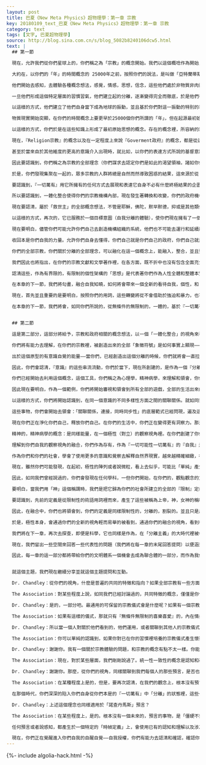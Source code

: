 ```yaml
---
layout: post
title: 巴夏《New Meta Physics》超物理學：第一章 宗教
key: 20180109_text_巴夏《New Meta Physics》超物理學：第一章 宗教
category: text
tags: [文字, 巴夏超物理學]
source: http://blog.sina.com.cn/s/blog_5082b8240106dcw5.html
text: |
  ## 第一節

  現在，允許我們從你們星球上的，你們稱之為「宗教」的概念開始。我們以這個概唸作為開始，是因為在某種程度上，它是，我要說，在你們星球上的，人類初始狀態中（這期間還確定的認出自己是造物主），認可它自身，變成——是一個物質身體存在的一個衍生分支。宗教的多樣性出現，是伴隨著，遺忘遮蔽自身是造物主，並（將自我）從中『分離』的概念想法，因此導致了你們所有的關於宗教本質的全部概念想法。

  大約在，以你們的「年」的時間概念的 25000年之前，按照你們的說法，是叫做「亞特蘭蒂斯」，或者用當時他們自己的語言稱為，「阿塔倫迪」，你們會發現，儘管這種分離的想法早已在此之前出現了，遮蔽自身是造物主並從中將自我『分離』的想法，在當時很認真很鄭重的開始。你們會發現，這是在集體『意識』內在的選擇，在那個時代下決心，確定這樣一種方式，即他們不再需要屬於『一切萬有，無限的一切可能性』的一體化整合的自我，而只是從『一切萬有』一體中分離他們自身的方式，使得每個個體能夠去直接發揮運用他們的力量，這樣他們就能確認他們自身以更多更多的個性化，個體化的方式來作為一個創造者。這源於靈魂進入物質肉體形式的投射。由於這持續的投射，由於靈魂持續的投射進入物質肉體形式，建立了物質肉體形式的概念想法，其內在自身，是一個『分離，分隔』的定義，限定侷限在一個特定的層面上。這樣，靈魂體驗到了更多的物質形式的概念想法或者說物質現實，慢慢的，在一定程度上，就好像你們所說的自然而然的，毫無疑問的，他們變得習慣於這樣的能量模式。

  他們開始去感知，去體驗各種概念想法，感覺，情感，思想，信念，這些他們處於非物質非肉體存在之前，未曾碰到感知體會到的。他們開始創造出『限制』下的魅力概念，由於這樣的運作，讓他們自身沉迷陷入其中，鎖定其中，以至於他們能在這樣的模式裡體驗到所有如此等等的一切，除了在非物質非肉體的『無限的一切可能性』狀態下所曾體驗過的所有其他模式之外。就這樣，他們逐漸習慣了，或者按照你們的說法，已經建立起了用物質和肉體方式表達展現他們自身的習慣和習氣，繼之以使用富於情感情緒的，以及『物質狀態』頭腦思維思想，信念，而不是『非物質狀態』『知曉』。

  一旦他們形成這個特定層面的習慣習氣，他們建立起的分離，逐漸變得完全而徹底，於是他們在一定程度上，關閉了來自於他們自我擁有的『知曉』，並因此建立起，他們創造出的一個物質肉體輪迴，也就是你們所稱的「再投胎」。他們在某種程度上，變得牢牢嵌入地球的能量場。他們逐漸變成地球意識的一部分，而地球意識也變成了你們的意識的一部分。或者說他們的意識。（亞特蘭蒂斯）

  以這樣的方式，他們建立了他們自身當下成為地球的振動，並且基於你們對這一振動的特別的專注，因此你們的時間和空間也就被激勵被運作起來了，被意識到了，他們建立起對這個能量的強烈的專注，使得他們鎖定在即刻選擇的迴響上，分層上，或者包繞在星球上的能量循環上，並且因此，發現他們自己已經不能，再重申一次，歸因於這個限制所產生的魅力，已經不能和那些沒有一體化整合的，即刻選擇的迴響，那些能量循環，脫離了。就這樣，他們創建了他們自身，你們自身，輪迴再投胎的這樣的路徑模式。

  物質現實開始突顯，在你們的時間概念上要更早於25000個你們所謂的「年」，但在起源最初始，依然有一些對『知曉』自身連接關係的認知，並因此很多現實，在你們的星球被創建出來，很多對物質和能量的操作，在某些程度上依然表現出，如同你們所稱呼的，地球上的天堂和樂園的概念。在循環複製往復到某種程度時，就開始喪失他們的內在自我的觀察能力，看不見自己的內在自我了，他們認為要把這個能力拿回來，他們必須獲得控制優勢，控制他們所處的外界環境，掌控其他的圍繞著他們的其他生命存在。因為他們已經無法再感知到他們彼此之間是連接在一起的，他們覺的他們不是被關聯連接在一起的。要長保一個團體或者社會關係，他們覺得必須要創造一個統治的理念，來掌控他們所看到的他們周圍的人，掌控他們的周圍環境，因為他們再也不能感知到，存在於他們內在的，與一體的『本質』的連接。

  以這樣的方式，你們於是在這些知識上形成了最初原始思想的概念。存在的概念裡，所容納的理念想法逐漸轉移了，不再視自己為『整體存在』中的一個部分，如同你們期望的，事物要對個體們有利益，但這必然只帶來，對其他人的控制和統治掌控下的個體利益，以便於他們能夠體驗和經歷他們自身的「個性個體自我」成長，並且在某種程度上強化和擴張這種自我，使得他們（基於他們的個體自我，感到不安全，感到無力）去感覺到安全，感覺到有力，但這種獲得力量感的方式，依然是一個物質現實的錯覺。

  現在，『Religion宗教』的概念以及在一定程度上來說『Goverment政府』的概念，都是從這個分離上建立起來的，從那些不必考慮事物之間的『內在一體』連接關係，但能夠被掩蓋隱藏，分裂隔離和對立評判的那些事物上，各種故事傳說，各種理念想法，就能被建立和延續。並且以這樣的方式，個體們於是發現他們自身創造著一整套模式，交出他們的權力給某些人可以保護他們遠離這些人所聲稱的事物，這些其他個體們沒有辦法去知曉是否是真還是假的事物。你們會發現這個反覆的重演，一次又一次的出現，自始至終，以很多不同的模式，循環往復在你們的25000年裡。

  甚至於當來自於其他維度的更高的意識介入出現時，就比如，以你們的表達方式所說的基督意識，分離的整套體系延續得如此徹底，使得這些介入的高等意識不被理解。（來自於其他維度的）高等意識給出的這些信息，通常都總體上來闡述這樣一個概念，即每一個喜歡基督意識的個體就是基督意識。但是分離的循環往復已經在你們的頭腦裡培植了一個如此深重的根深蒂固的習慣，並且構築了堅固的防禦，使得頭腦它自身剛性到如此僵硬程度，這些信息只在改革的風氣流行時才能被聽到，但隨後再次的，又將權力和力量從自身自願轉讓，交給某個人，並變成信徒，僕從和追隨者，而不是對認知和理念的身體力行者，不能成為他們自身自我的領導者。要知道，基督意識永不渴望成為一個領袖，永遠不要求統治權。它只是通過那些個體，比如耶穌來作為一個映像一種思考，以這樣的一個方式，來作為一個概念的映射，也即——每個人都是一個無限的擴展，或者如果你願意，都是『一切萬有，無限可能性』的兒女，或者說一個神，一個造物主。

  因此要認識到，你們稱之為宗教的全部理念（你們謀求去認定你們是如此的渴望領袖，諸如你們缺少神性，諸如「以神性的概念」來評判）都是從『一切萬有，無限可能性』裡分離的。這些你們稱之為宗教的理念，都全部是，將你們自身所是的力量和權力，放棄和轉贈給其他某些人，而這某些人徹頭徹尾是無力的，恐懼的，他們借助審判或者不擇手段的，在名利和權力上自我擴張，掌控你們，並期望在他們中間保持他們的強力的感覺，我要說，這是內在無意識的無力感，因為這是他們有關他們自身的真實信念，他們是無意義的無價值的卑微的，不足一提的，隔離於神性之外的，然而這是他們的權利，每個人的權利，每個人都有「去認知他或者她真正是誰？」的權利。

  於是，你們發現集聚在一起的，眾多宗教的人群將總是自然而然導致困惑的結果，這來源於從『一切萬有』中自我的分離，而自我知曉它自身本是『一切萬有一切可能性』。當知曉被遺忘屏蔽，於是只剩下個性和人格身份認同了（通過這種機制，生活信條和哲學思想被帶入當前的物質現實），可是哲學思想和生活信條只是被頭腦心智所給出的解釋，僅僅是頭腦的行為，使得你們構造了如此多元化的視角。現在要弄明白，這不是反對這個頭腦思想方面的理念評判，而頭腦思想是被創造的，是被你們的文明體系所揀選的。你們的文明體系的『集體意識』早已選擇了這樣一整套想法，並嘗試去探索，通過將自我從『一切萬有』中分離，來探索負面的各種各樣不同的全部顯現。這是在『一切萬有，一切可能性』中，一個偉大的創意，並且其內在自身，一個有意義的表達和展現，這不需要任何其他理由，也沒有超越事實真相，即，『一切萬有，無限可能性』能夠以這樣的方式來審視觀察它自身。

  要認識到，『一切萬有』用它所擁有的任何方式去展現和表達它自身不必有什麼終極結果的企圖（沒有結束的那個點），僅僅是因為它能夠以任何方式去展現和表達它所是，它樂意那麼去做。『一切萬有，一切可能』早在一個企圖意圖目標存在之前就已經存在，不需要一個目標企圖去以任何方式，路徑，模式結構去延續這個存在，它就能存在，僅僅就因為它就是存在，它能那麼做。

  所以要認識到，一體化整合使得你們的宗教機構內部，現在發生著轉換和改變，你們的政府機構，你們的社會機構，也都在發生轉換和轉化，因為你們現在正處於25000年前開始的分離循環的結束末尾，並且你們現在正去理解你們自身是一體的理念，一體的同質現實，一體的能量，一體的意識，你們開始去收回你們的恐懼，收回你們對你們已經創造的生活的那種責任負擔。當你們投射你們自身進入肉體物質性的時候，當你們使你們自身進入你們的星球的再投胎輪迴系統模式時，在那時你們正開始去再次覺醒。你們現在正在覺醒到你們的原始協議，並且你們現在正在開始去認知，你們的全部的分離，你們的全部宗教，都是使你們變成一個追隨者，使原本是神的你們更卑微無力，使得你們，和你們自身作為一體和完美，在任何事物上都不需要救贖的那份早已知曉的全知，不匹配，不相稱。你們現在正在開始認識到你們自身的，你們所是的『真正核心自我』，『一切萬有，無限可能性』創造了你們去成為的『真正的核心自我』。

  現在要認清，屬於「救世主」的全部概念想法，不管是耶穌，佛陀，默罕默德，抑或是其他類似的，你期望去歸為，屬於「曾以肉身顯現在你們的星球上的救世主觀念」的標籤稱謂，在他們的更高意識面貌上他們全部都是一致的。在最初原始的『意識』能量上沒有矛盾，經由你們稱之為「救世主」的所有那些概念想法而被展現，但是要首先立即認清，一個救世主他清楚的知道他們在這裡並非要去拯救任何人。沒有任何拯救的工作要做。你們在你們的文獻裡所找到的任何矛盾和不吻合之處，全都是存在於你們的文明體系內的人身攻擊和身份爭鬥，而他們的理解和演繹，是通過他們自身的生活信條，他們個人的哲學看法來闡述那些，「存在的生命體」的意義的創作。所有你們的文獻以及任何看上去矛盾的差異的描述都是以那個時期人們所展現的生活信條和哲學觀念展現的個性作品，經由當時存在的信息而傳遞。

  以這樣的方式，再次的，它已服務於一個目標意圖（自我分離的體驗），使你們現在擁有了一個反襯的背景，來測量你們自身整體上，從『一切萬有，無限可能性』中分離你們自身，在負面上的表現。因此要認識到，這沒有評判，任何你們自己的或者評判其他宗教，或者你們自身，你們可以允許你們的每一個個生命存有去開始按照，你們想像和認定的救世主所告訴你們去生活的那些理念去生活。不去追隨他們，而是去聽從你們的內在本質，並且去認清你們稱之為宗教的，稱之為政府的這些理念概念想法，（政府，在一定意義上，是某種確定層面上的另一宗教類型，在這一層面上，你們交出了你們的恐懼和你們的力量，交給了一個你們相信比你們自身，更至尊的力量，可以說，在你們的眼裡，這個你們認為比你們更至尊偉大的力量能夠照顧你們，能維護和保護你們，可以從你們的家門口趕走和驅離所有你們害怕的事物，可以保證你們的安全，可以給你無窮的安寧感，舒適感和可靠保證。）這些政府機構社會機構引發了你們缺乏，承擔屬於你們自身恐懼，承擔屬於你們自身責任的自覺自願。隨之他們，如同任何『意識』那樣，一旦創造出恐懼，就會想要去保護和維持他們自身。然而當他們已經引發恐懼，那唯一他們所擁有的支撐和保護他們自身存在和延續的方法體系，就是去製造更多更大的恐懼，以這樣的方式來保持你們從你們自身份離，讓你們保持——你們認為你們自身是低劣的渺小的缺乏安全的思想和信念，讓你們相信你們自身在一個更偉大至尊的力量的眼裡你們是缺乏價值和意義的，讓你們認定你們自身是一群小孩子，讓你們相信，你們根本無法沿著屬於你們自我的生活方式去生活，你們無法為你們自身承擔責任。

  現在要明白，儘管你們可能允許你們自己去創造機構組織的系統，他們也不可能去運行和延續屬於你們的生活。它將是一個服務，通過哪些樂於去服務的存有們提供給你們，沒有你們去為他們服務，沒有你們去膨脹他們的優越感以便於他們能在他們內在有一個強大的感覺作為支撐，他們就不會迫不得已的去認清在他們自身存在的，他們的虛弱無力的信念。

  收回本是你們自我的力量。允許你們自身去懂得，你們自己就是你們自己的政府，你們自己就是你們自己的宗教。你們是你們社會裡的這些概念中的每一個。你們是你們自己的神父，你們毫無疑問的正聽著你們對自己的布道並沿著你們自己的方向和道路前進，你們僅僅是在你們的頭腦裡創作了哪些針對你們自己的布道。（聽某個神父布道，其實真實的是你自己在對自己布道，而投射了那個神父的外在聲音和形象）那些布道是你們選擇來「回想起」的，如果你們選擇去接受它，那麼你們就是無價值的不配的，你們就會莫名其妙的不知怎麼的就變的缺乏，缺乏你們自我曾創造了你自己的那個神性，它將變成你們之中每個人的一部分，你們內在之中的那個神父，並一次再一次的提醒你們自己。而要清醒的明白，創造了你的那個神性從不認為你是缺乏和低劣的。它知曉你是誰。它知曉它自身是屬於它自身的意識，也同樣承認它自身是作為全部的你自身意識的彙集，並同樣的承認你們之間的關係的概念和定義。正是這種在「連續的完整的一體的極性」和大眾『集體意識』之間的關聯關係，相互參與拼湊組成了它。正是這個關聯關係它本身，存續和定義了大眾的概念以及那高高在上的唯一的神。關聯關係事實上就是『一切萬有，一切可能性』，它就是你們所是的，你們就是『關聯關係』。

  你們的全部宗教，你們關於分離的全部理念，可以融化在這一個概念上，能融入，整合，並且整合融入到一個理解，一個知曉上，也即，即使你們已經選擇以物質現實和再投胎輪迴的方式存續，你們也早已擁有很多很多，很多很多，無法計數的你們的以年的概念計算的過去。你們始終能夠以這樣的方式『知曉』你們自身。那是早已永恆的，而最首要的，所有關於你們的救世主的重要啟示，所有關於你們的信使們的啟示是：「認清你自己」，在你對你自己的認知裡，你將知曉「神」。你將知曉『一切可能性一切萬有』。

  我們因此也將指出，在你們的宗教文獻和文學著作裡，在各方面，既不折中也沒有包含全面充分被說明的概念想法。並非任何信使所全部講述的完整記錄，在真實的事件和情景過了很多時候，很多年之後，憑藉有限的記憶，用隻言片語拼湊起來的，一個概要式的記錄。請再一次的認清，這就是全部這些記錄無法勾畫歷史的原因，但是要再次使人信服或者試圖說服其他個體們，那麼就需要這種方式——「如果他們想要被救贖，他們就必須相信」。每個主要宗教教義都和勸介改宗有關，收攬和贏得皈依者的支持和熱捧，給某些知道和相信他們自身是無力的人們，帶來了更多的有力量的感覺。

  認清這些，作為有界限的，有限制的個性架構的「思想」是代表著你們作為人性全體和整體本質的，你們穿過的全部感知正好就是有限制有界限的，包裹你們稱之為文獻的，即使它可能有創意，即使它可能是優美的，並且完美的代表了你們已經選擇去從中體驗的想法和理念，我要說，都是屬於你們從『一切萬有，無限可能性』中將你們自身份離，通過你們與宇宙的關係的視角所創造的歷史重大事件和史詩般的故事，而你們稱之為「宗教」。這就是你們的宗教小說和故事，你們看待你們自身與宇宙的關係的視點和角度，但確是以從宇宙一體中將自我從中分離，隔離出來的視角來透視，並形成生活信條以及哲學。

  在本章的下一節，我們將勾畫，融合自我知曉，如何將會帶來一個全新的看待自我，個性，和『一切萬有』的關係的視角，以及當你們消融了宗教和政府的障礙和界限在你們的星球上會發生的很多表現。

  現在，首先並且重要的是要明白，按照你們的用詞，這些轉變將從不會借助於強迫和暴力，也不會借助於厭惡，仇恨。從不會！這些改變，這些全部將會被改變，將會從『無條件的喜悅喜愛』中發生，從你們正在認清你們自身內在的『無條件的喜悅喜愛』之中顯現這改變，你們正在認清並確認你們來自並屬於『一切萬有，無限可能性』，無拘於宗教和政府的概念，並且真正超越全部那些觀念信念的障礙，超越你們自我人為設置的線條和框框的束縛。這個融合整合也將讓你去懂得，被你們稱之為宗教和政府的兩個概念想法，也依然是「一切在內的全知的哲學」內的兩個更大程度上的形態面貌而已，是你們通過你們的個性架構使用如此之多的路徑和方式，從「一切在內的全知」裡過濾出來的兩個形態面貌而已，將讓你們去認識到根本不是只有一條路徑和方式。假如只有一條路徑一個方式，那麼就將只有一個人。在你們的星球上的每一個個體，全都是『一切萬有，無限可能性』觀看審視它自己的，各種各樣多樣性的路徑方式。就在當下，你們通過「一體」內存在的全部的不同的多樣性的方面，觀看到了你們自身。

  在本章的下一節，我們將會，如同你們所說的，從無條件的無限制的，一體的，基於『一切萬有，無限可能性』的看法上，試圖去欣賞你們的社會整體以及在其中的全部個體們的視角。你們將會發現，你們將是，為『一切萬有，無限可能性』服務而存在，並於是也自動的，作為它的一部分而被『一切萬有，無限可能性』服務。根本無需要分離，不必去感覺你們需要救世主。你們自己就早已是救世主。你們是你們自己的救世主，你們早已在天堂。你們早已在極樂的伊甸園。你們一直都在，只是你們做了一個分離的「夢」。


  ## 第二節

  這是第二部分，這部分將給予，宗教和政府相關的概念想法，以一個「一體化整合」的視角來看待，你們現在會發覺，當你們通過無條件無限制的喜愛，來收回你們的力量時，當你們開始去審視你們自身作為一個存在，與你們的宗教平等，與你們的政府平等，與你們自身作為『一切萬有，無限可能性』的概念平等時，你們將開始去認清並確認，在你們的社會裡，你們自己的所謂「神性」能夠依然被彰顯，通過你們的「個性架構」，和你們的物質身體存在的時間一樣長，但在方向上講，會創造出，如同你們所說的，人間天堂。

  你們將有能力去理解，在你們的宗教裡，被創造出來的全部「象徵符號」是如何事實上顯現——在你們星球上的「有形的外觀上的物質性」的。你們會明白「象徵性」的使用機制。你們將會同你們自身的「原型能量」保持接觸和聯繫。你們會感覺到它像是地下的水流一樣貫穿流過你們的意識。你們會確認它是你們的潛意識裡的能量，而潛意識掌管著，全部的幻象的結構構成以及象徵符號。出於潛意識的這個能量，被使用來構造，全部的這些像征符號，以此來給予你們，所涉及的——有「關聯關係」的某些事物，即使你們長期沒考慮到這些所涉及的有關聯關係的事物，這些涉及你們「關聯關係」的某些事物（本身）就是你，就『一切萬有所，無限可能性』的創造而言。

  出於這個原型的有意識自覺的能量——當你們，已經創造出這個分離的時候，你們就將會一直拉扯著，吸引住這些「象徵性符號」，這將帶給你某些事物，來充實和強化『分離』的想法概念。這是你們將要開始去領悟的首要問題，並且它將通過哲學中的一個分支也即你們稱之為「心理學」的方面展現出來，由於心理學，它早已開始去這麼審視了，於是這也是為什麼心理學的理念已經開始替代了你們稱之為宗教的原因。

  因此，你們會認清，『意識』的這些串流流動，你們於當下，現在所創建的，是作為一個『分離』的概念想法而存在的。你們將你們的內在『意識』分離割裂成——外部意識，無意識，潛意識，超感意識，集體意識——以及你們的個性的所有全部多樣性方面。現在，在過去的時代，但仍在25000年的時間循環內，所有這些個性的方面，導致了你們的「宗教象徵符號」的象徵性使用：魔鬼，天使，顯聖，願景等等諸如此類。現在，不要說那些顯現的現象背後，沒有『意識』也沒有真實存在的『能量』，但用你們的全新的「一體化整合」的視角，你們將能夠去理解，這些概念想法有多少是你們自身的更高意識的延伸和擴展，通過這些人造的「個體的個性架構」反射回你們；使用原型的能量去建立一個象徵符號，以使你們可以理解，你們已經為你們自身創造的『分離』之內，你們期望去創造恐懼來強化加固這『分離』，因為你們一直期望去創建從『一切萬有，無限可能性』中分離，從全知的你們，你們本是的那「一體」之中分離。

  你們已經開始去利用這個概念，這個工具，你們稱之為心理學，精神病學，來理解和領會，你們所具有的這些能量串流，在你們內在的運行，並且你們從你們自身展現和伸展這些概念理念，映射給你們和其他意識們，或者說，是你們自身意識的，其他各方面，所具有的『相互合作，相互影響和互動』。

  因此現在要明白，作為一個範例，你們將開始審視和領會到所有全部的遊戲，全部的生活出來的遊戲。展現的所謂的救世主也不僅僅是物質和肉體的展現。他們也展現出精神的和超自然的表現並且會對很多不同層面的「存在」產生作用，而不僅僅在物質和肉體層面。

  以這樣的方式，你們將開始認識到，在同一個意識的不同多樣性方面之間的關聯關係。就如同我們已經說過的，作為一個範例，基督意識的概念，並不僅僅通過一個，被你們稱之為耶穌的男人的概念來展現，也通過你們稱之為「以利亞」，施洗者約翰，還有所謂的叛徒猶大來展現，構成在一個特定的，部分重疊的塵世裡。施洗者約翰，耶穌和猶大形成三人組，三和音，遊戲者三人組，三重奏，事實上是從同一個『意識』串流流動出來的。並且，以利亞，在城鎮裡宣揚，他之前來過，如同你們所說，預言了所有的東西，為了戲劇遊戲的進一步發展鋪平了道路，以使得大量的人群聚集起來，為接下來的表演能夠聚集人氣，很多方面的，多面的，鏡像的結晶體，來反射和表達所有全部的原型能量的，不同多樣性的，各種各樣的方面，使得當時的人們創造他們自身的，從『一切萬有，無限可能性』中分離的，他們的角色扮演遊戲。

  這些事物，你們會開始去領會：「關聯關係，連接，同時同步性」的底層範式已經閃現，遍及這些分離的循環的所有方面，並始終就在那兒，始終具有那顯而易見的連接關聯，但未曾被（你們）審視到，被看到，是因為洞察力的分離；以及你們創造的，這些（個體們的）「個性人格」之上，被放置的限制和起到限制作用的規則，信念和決定。你們，正如你們曾說了很多次的那樣，你們一直是透過一個「黑玻璃」來審視和看待（世界）。

  現在你們正在淨化你們自己，釋放你們自己。在你們的生活中，你們正在變得更有洞察力。那是一個澄清後清晰的審視和觀察。於是，當你們有了心理學和精神病學的理念，你們現在就已讓靈性和超自然的靈魂浮出水面，因為你們正在允許你們自身去知曉，你們與所有你們『自我』的全部方面和面貌，以及『意識』的所有全部方面和面貌——始終持續不斷——永恆的保持著聯繫。這連接和關聯聯繫，無論何時，無論何地，都會存在。這是靈性和靈魂的一面，創造著同一能量的極性，導致了精神病學的概念。

  精神的，精神病學的概念：是同樣能量，在一個極性（對立）的觀察視角裡。在你們創建了你們作為物質身體形式存在的時期裡。你們在此期間，將始終具有極性，並且緊跟著這一點，隨後你就會接著明白了：『極性』是作為「物質現實」的定義之一。

  理解到你們自我的觀察視角的融合，你們作為存有，作為『一切可能性一切萬有』的『自我』是如此簡便的「一體化整合」，早已取得了很多很多量級上的步驟，遠離了你們稱之為宗教的觀念，因此是早已開始，為這能量如何將被融合到全部其他，你們星球上的學科裡，打下了完整的基礎。而我們會在依次的在每一個章節來闡述它們，你們會看到他們是如何在全部的關鍵點裡，就在這裡，基礎被構建在這個特定的方面。哲學，在某種程度上，現在通過宗教的融合更完美純粹的被表現出來：簡單而樸素的，哲學以及它的『極性』的表達，你們會瞭解並懂得去精確的解釋物質現實。於是，第一個你們正在體驗經歷的極性，作為宗教的分支和衍生的另一方面，如同我們曾經說過的，超自然的靈魂學和精神病學心理學。在幾乎一樣的方式上，你們會發現，原子的微小結構呈現出微粒品種的多元化，形態的多樣化，顯現出一個關於「原子」的星雲狀的概念。

  作為你們和你們的社會，學會了使用更多的意識和覺察去解釋自然界現實，越來越精確細緻，在某種意義上，以同樣的方式，你們會發現，關於超自然靈性和精神學方面的這些極性的概念，更像是那些更加清晰精密的，構成原子的，更微粒零件，使得宗教的模糊的概念變得澄清而浮出水面，同樣的如同於，作為一個微粒的行為，是出於一個，單一原子的，「一體」概念的，雲霧狀星雲狀之中的。

  現在，雖然你們可能發現，在起初，極性的陣列或者說微粒，看上去似乎，可能比「單純」產生更大量的混亂，如同你們現在能在你們的物理現象裡所看到的那樣，你們也同樣會在你們觀察你們自我的方法論體系裡，以及你們的哲學體系裡發現你們將會接近一個基礎的瞭解認知，有關於「能量的極性」它自身的概念，有關對立它自身的概念，同樣的，你們的物理學家，唯物主義者們正在逼近一個基礎的視角，他們稱之為「統一場」。以這樣的方式，在這個類比裡就有了一個直接的相關性，靈魂學精神學兩個都將成為零部件，被極性化和偏振的零件，起源於一個更加統一的，一致的，一元化的「場」或者說哲學。於是就是這樣一個理念，這個底層的，透視的理念將會導致不僅僅是你們的全部社會學科，哲學學科的方方面面的統一融合，而且也會統一融合，包括哪些你們稱之為科學，經濟學的方方面面。

  因此，如同我們曾經說過的，你們會發現在任何學科，一但你們開始，在你們的，觀點觀念的方方面面著手做整合一體化的工作，在你們的視角上，將會從『分離』構造出的，初始觀念裡迅速的改變和遠離，撇掉那些特定學科的很多指定用途。於是，靈魂學和精神學將是宗教首先撇掉的指定用途——審判，被審判——它一直作為應對所謂的外部力量的擺佈而無奈的解釋。你們會發現靈魂學和精神學兩者都是試圖去理解，自我和「自我的」之間的關聯關係，個性人格和『一切萬有一切可能性』之間的關係。從收回力量和權力開始起步，從拿回『自覺自願自控』開始，更確切的說，（徹底）知曉，懂得你們早已控制著你們自我生活的每個方面，它是你們作為一個個體的「角色任務」能力，並且是一個集體的共同的集合的知曉，這個你所擁有的「自我控制」能力是某種你能夠作為一個工具來使用，以便你們去營造你們期望，你們樂意願意去成為的——你們的社會，不在因為對外在力量的無知，而任其擺佈，手足無措，審判評判，以及荒謬的某些荒誕的被神化的神，女神諸如此類的表演。

  要明白，當我們用「神」這個稱謂時，我們是把它歸為你們的社會所建立的全部的『限制』定義的。在我們的觀念裡，我們僅僅是把它看做『一切萬有，一切可能性』的概念產物，而『一切萬有一切可能性』涵蓋了所有事物並且就是所有事物，並且表明著，『一切萬有』知曉著，它自身是『一切萬有』。

  要認識到，先前的定義是從限制性的術語用詞裡而來，產生了這些被稱為上帝，神，女神的稱呼，神來了，很多時候依然會強加給『一切萬有一切可能性』多多少少某些限制和侷限，導致它產生矛盾和悖論，諸如：神是無限的全能的無上權力的，無處不在的，然而不知怎麼的，神不是我，神不在我內，在我之外，我跑到了神的外面。（既然神是萬能的無處不在的，那應該也在我內，在我心裡，悖論矛盾就在這裡）。按照你們對「上帝」的解釋和定義，上帝無處不在，無一件事不是上帝的事，如果是這樣的定義，那麼你們就不可能在上帝之外。上帝不在你們的外面，並不和你們對立成二元。你們就是上帝。你們就是神。「上帝」這個字眼，是被你們定義出來的一個概念一個想法，一個理念。（誰創造了誰，你們搞清楚了嗎？）所以，我們更喜歡用『一切萬有一切可能性』的稱呼。用這樣的表達方式就沒有那麼多限制和侷限了，但莫名其妙的是，出於分離分裂的概念，你們構造了一個理念，即使你們定義上帝是能夠無處不在無限而又萬能的，然而，上帝依然不包含在你內心裡，無法從你內心控制你，你們不覺得自相矛盾匪夷所思嗎？（你們在你們內心裡選擇相信神，或者選擇不相信神，上帝在你們每個人內心的概念和理解都不一樣，看來在你們內心，擁有比你們定義的「上帝」這個概念，這個想法，有更大的權力和自由。這說明你們自己，才是真正的上帝。）

  因此，在融合中，你們也將領會到，你們的定義是同樣限制性的，分離的，割裂的。並且只是反射了你們在此之前認定的「值得」你們去審視，你們「配得上」去審視的，限制性的侷限性的方方面面，你們已經認定自己要去，我要說，「安全的」去審視，這是由於你們始終認定你們的自我是不安全的——從而創造著「恐懼，擔憂」的想法，在你們的個性人格里的確定的方方面面，在你們的信念系統的確定的方方面面，在你們的情緒情感的確定的方方面面，在你們的頭腦心智思想的方方面面，確定無疑的都會認定你們是不安全的，你們始終處於危險之中，因為在你們的所謂的「過去」的概念定義裡，當這些問題被融合在一起的時候，就會導致被看成異端邪說。（異端邪說是歸結為對某些認知的一個社會反應，一個反作用力，它可能出現在一個個體在你們的社會還沒有認識到它之前，所代表和展現一些真實的一系列事物的方方面面）你們以某種方式是連接到了一個更加基礎底層的路徑上去獲取了『一切萬有一切可能性』的概念想法，它違背了「分離主義」的意願，違背了你們全部宗教長期擁護的宗教學說，宗教教誨，宗教教義和宗教教規。

  於是，極性本身，會通過你們的全新的視角輕而易舉的被看到，通過你們的融合的視角，看到極性本身是物質現實的定義之一，就如同時間和空間的定義一樣。以這樣的方式，你們會發現，宗教，當從一個融合為一的視角，被觀察審視的時候，就會喪失它的分離主義的品質，並且會開始呈現出越來越多的方方面面，更加直接的指向你們在你們的社會文明中所建立的，你們稱之為「科學」的概念想法，這也是為什麼宗教能夠直接引領我們進入科學概念的原因，這就是下一章的內容——「科學」。

  我們將在下一章，再次去探查，即便是科學，它也同樣是作為，在「分離主義」的大時代裡被構建出來的產物，產生了很多概念想法，依然不允許任何其他學科去統一整合或者融合，而且科學把自身孤立冷漠起來，並且你們的科學現在如何去開始理解，通過科學它自身的統一整合，它將，通過定義和解釋，開始去包容含攝，融合很多，在你們的社會文明裡，在一個相當長的時間裡，一直不被看做是科學領域的很多其他學科。（你們對「科學」的態度，其實一直以來，就是宗教式的態度）

  現在，我們留出一些空間來回答一些代表性的問題（我們將在每一章的末尾回答提問）以便涵蓋每一章節的討論主題，很多的那些概念想法可能會縈繞在意識裡，延續在那些將聽到或者閱讀到這個討論的，那些人們的心裡。這些問題都可能會被問及，如果沒有問題，你們可以在每一章的末尾做些勾畫描述。如果你們願意，做些筆記或者從你們的社會文明和你們個人的綜合角度來做一些評論，在這個工作中和我們共同創造吧，從靈性的方面和「聯合體」保持聯繫吧。

  因此，每一章的這一部分都將帶給你們的文明體系一個機會去成為聯合體的一部分，而作為我們將會，一步一步的，一章一章的，手拉手，共同創造和形成這個融合的理念，以便於你們的社會文明體系，我們的文明體系，以及所有『意識』層面，基於我們所做的這個工作，將發現它會成為，如同你們所說的那樣，對每個關聯著的『存有』的一次淨化和融合。並因此，因為我們是經由一個「存在著分離割裂的」文明體系開始的這個工作，當這項工作結束的時候，會成為一個機會去開始審視，我們都是同一文明體系，手拉手的運作著，一起探索著，形成和構建著我們自身彼此之間共同的全新的理念，並且帶給我們自身一個機遇去更多更深入的認知『一切萬有，無限可能性』，我們每個人都在我們的內在探索著，如果你們想要稱之為「新宗教」的話，但事實上根本沒有什麼宗教。


  就這個主題，我們現在繼續分享並就這個主題提問和互動。

  Dr. Chandley：從你們的視角，什麼是普遍的共同的特徵和指向？如果全部宗教有一些方面同我們每個人相聯繫的話？

  The Association：對某些程度上說，如同我們已經討論過的，共同特徵的概念，僅僅是你們的探索和冒險，有關於你們樂於去相信自願去相信你們是什麼。自從你們將你們自身從你們本是的『一切萬有一切可能性』中「分離」以來，這個偉大的冒險和探險就已經在你們自身外部開始了，因此確定的宗教儀式是去理解和反照，表達你們自身在你們的現實中所能包含的全部，但現在你們正在一體化整合之中，你們將發現這個探險趨向了內在，因此那些宗教儀式化的工具和方法就不再必需了。因此你們中的每個人，認識和確認你們自我是你們自己的真理和道路，你們自己的宗教，可以說，現在會認清，在那樣的模式下的宗教，作為你們曾經所創造的那樣，已不再需要按照那樣去理解：你們與你們——作為『一切萬有』的——你們的『自我』之間的關聯關係了。不知道這有沒有回答了你的問題？

  Dr. Chandley：是的，一部分吧。最通用的可保留的宗教儀式會是什麼呢？如果有一個宗教儀式能夠橋接那個我們不再需要宗教儀式的地方，從一個宗教的視角來說，我們是否能通過這個儀式去體驗到，對我們自身內在一體化整合的促進呢？

  The Association：如果有這樣的儀式，那就只有『無條件無限制的喜樂喜愛』的，內在情感表達。要去理解，在你們的星球上，作為你們的『分離』理念下的宗教，你們的全部體驗的背後的，隱含的，支持模式或者說原理，就是無條件的「相信」它。這都是基於創造對它所創之物的「喜愛」。因此，你們就是造物主。你們也同時是那些所創之物。你們無時不在注視著，喜愛著你們自己，你們愛你們彼此。生命的興奮和喜悅喜愛，是唯一所謂的你們必須去一體化整合的宗教儀式。

  Dr. Chandley：所以當一個人對關於他們看到的，他們運用，或者關聯到其他人的宗教儀式，產生一個疑問的時候，按照你正在說的意思來理解，那宗教儀式是一個無條件的喜樂和喜愛。

  The Association：你可以單純的認識到，如果你對已在你的習慣裡培養的宗教儀式產生懷疑，你正處於臆測或者對你是否還要繼續下去產生疑惑，那麼你始終能夠認出，所有的你已經形成的宗教儀式，其意圖是為了表達創造的喜悅和喜愛，你感到造物主的存在並創造了你。因此你能夠很輕鬆的放下所有你習慣的宗教儀式來表達無條件的愛。於是，它就變得輕鬆了，我要說，宗教儀式也空掉了，但是事實上，這是積極的分享，並且你會看到你們所謂的宗教在你們的星球表面上，事實上是他們的自我扮演自我實現。（宗教儀式都是為了感謝造物主創造了自己，養育了自己，給自己帶來了幸福美好的物質生活，精神寄託，然而要認清，這一切都是你自己給你自己帶來的，你要感謝的是你自己，因為你就是你自己的造物主，所有的個體都是同一的，平等的，全部關聯在一起的，每個個體其實都是你，你作為『一切萬有一切可能性』，以不同的「個性封裝的視角和觀看模式」來看你自己，體驗和經歷你自己）

  Dr. Chandley：謝謝你。我有一個關於宗教體驗的問題，和宗教的概念有點不太一樣。你能對宗教體驗的統一性一致性這個概念上做評論嗎？以及那個宗教體驗在文化藝術表達上的差別。

  The Association：現在，對於某些層面，我們剛剛說過了。統一性一致性的概念是認知和確認，統一和一致的認知確認的基本概念就是「你們全都是」。你們是全部都在從不同的視角來探索同一個理念。不同的視角的存在，純粹是因為有不同的個體們。這就是一個認知和確認——如果你樂於接受和允許的話，就是以這樣的方式產生的，根本不存在唯一的一條認識你們自身是『一切萬有一切可能性』的路徑。如果只有唯一的一條路徑，那就只有一個人了。正是因為存在不只一個的「個體們」，你們才能認識到存在著很多很多，很多很多，很多很多，無法計數的路徑和道路，並全部指向歸為——-同一認知和知曉。

  Dr. Chandley：謝謝你。那麼，從你們的視角，同樣關聯到我們每個人的那些預言，是否也具有普遍的共同的特徵和指向？

  The Association：在某種程度上是的，但是，要再次認清，在我們的觀念上，根本沒有預言這回事，沒有對未來『預言』的真實存在。它是一個能量上的感知而已，在那個特定的時刻，對存在的能量的感知，於是預言被寫出來了。對於集體意識的那些共同協議和決定的安排，有關的宗教概念被大量包含在其中，「集體文明體系的概念」，你們會發現，在這個能量流動的直覺感知被精確的記錄下來，但在這個方式上，放置在這些預言上的很多轉譯說明和解釋，將與，確切的，你們將會覺醒並認清，懂得你們自身就是『一切萬有一切可能性』的方法論有關。

  在那個時代，你們深深的陷入你們自身從你們本是的『一切萬有』中「分離」的狀態裡，這些一體化整合融合的理念和概念，都被視為是，從一個特定的宗教所提出的教義裡所謂的偏離純真並進入歧途。於是，這個現在正發生在你們星球上的「整合一體化」當初是被視為某種，你們稱之為邪惡的某種事物的。以此你們將很容易去認清，所有的預言，可以說，都是在描述同一件事，也即，你們正在整合一體化之中，你們正處於一個『轉化轉變』的時代，你們正進入一個轉換，進入一個全新的你們『自我』的概念之中。但是所有不同的理念想法都是要帶上評判和審判的，諸如「末日善惡大審判」，懲罰和指責，都屬於『分離，對立』的理念，在這個『分離對立』的理念下，你們必須去爭鬥，去努力拚搏努力彼此爭奪，必須通過「水深火熱」的審判，才能讓你們生活在「祥和寧靜」之中，這就是你們所有在那個特定時代的預言，所具有的，視角的產物。

  Dr. Chandley：上述這個理念也同樣適用於「諾查丹馬斯」預言？

  The Association：在某些程度上，是的。根本沒有一個未來的，預言的事物，是「僵硬不變」的存在著的。那預言僅僅是一個感知，是那個當下，所生成的，是那個當下，那一時刻對存在的能量的感知，使得預言被做出，描述的是所感知的，在對隨後的變化的可能性的，你們所謂「未來」時間概念下的，可能發生的事物，在那一當下時刻，感知到的，所能給予的最大近似理解，如果那能量沒有改變的話，那就是最具有「可能性」顯現的未來。很多時候，預言是通過已經被認知的，意願上的內在自身，使用當時的陳舊的東西渲染它自身，一旦被認知，就可能導致它自身失效和廢棄。因為現在，能量轉移遷入某一指向是被知曉的，因此如果大眾或者個體，現在對意識到的那個預言，不喜歡選擇——在那個領域的能量，他們的態度就會改變，改變能量的數量含義以及指向，致使預言廢棄而失效。

  任何預言或者說感知，都產生於一個特定的「時幀定義」上，會使用已有的認知和理解以及涉及那個「特定時幀」的象徵性符號。如果某個時幀，無法想像出，沒有破壞和毀滅伴隨的「轉換」，那麼他們對這個——作為將要在你們現在的世界發生的「轉換轉變」的感知，（如果）不使用「破壞毀滅」的象徵性符號，就無法做預言了。

  現在，你們正在覺醒進入你們自我的自醒自覺——自我授權，你們有能力去認清和確認，確認你們能夠——通過一個破壞的方式路徑創造轉換，然而沒破壞任何東西。
---
```


{%- include algolia-hack.html -%}
